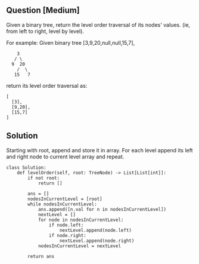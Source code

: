 ## Question [Medium]
Given a binary tree, return the level order traversal of its nodes' values. (ie, from left to right, level by level).

For example:
Given binary tree [3,9,20,null,null,15,7],
```
    3
   / \
  9  20
    /  \
   15   7
```
return its level order traversal as:
```
[
  [3],
  [9,20],
  [15,7]
]
```
## Solution
Starting with root, append and store it in array. For each level append its left and right node to current level array and repeat.


```
class Solution:
    def levelOrder(self, root: TreeNode) -> List[List[int]]:
        if not root:
            return []
        
        ans = []
        nodesInCurrentLevel = [root]
        while nodesInCurrentLevel:
            ans.append([n.val for n in nodesInCurrentLevel])
            nextLevel = []
            for node in nodesInCurrentLevel:
                if node.left:
                    nextLevel.append(node.left)
                if node.right:
                    nextLevel.append(node.right)
            nodesInCurrentLevel = nextLevel
        
        return ans

```
